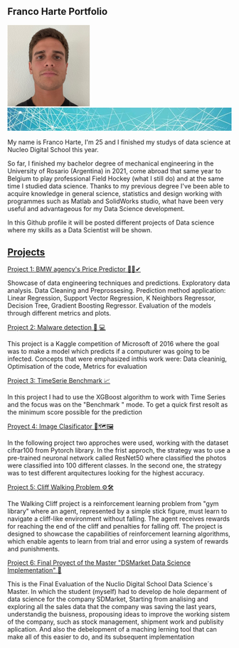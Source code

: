 <h2>Franco Harte Portfolio</h2>

![](images/perfil1.png)
![](images/portada1.jpg)

My name is Franco Harte, I'm 25 and I finished my studys of data science at Nucleo Digital School this year.

So far, I finished my bachelor degree of mechanical engineering in the University of Rosario (Argentina) in 2021, come abroad that same year to Belgium to play professional Field Hockey (what I still do) and at the same time I studied data science. Thanks to my previous degree I've been able to acquire knowledge in general science, statistics and design working with programmes such as Matlab and SolidWorks studio, what have been very useful and advantageous for my Data Science development.

In this Github profile it will be posted different projects of Data science where my skills as a Data Scientist will be shown.


<h2><u>Projects</u></h2>

[Project 1: BMW agency's Price Predictor 🚗💲✔](https://github.com/fh17/Franco_portfolio/blob/main/Portfolio/Proyect_Prediction_BMW%20.ipynb)

Showcase of data engineering techniques and predictions.
Exploratory data analysis.
Data Cleaning and Preprossesing.
Prediction method application:
    Linear Regression, 
    Support Vector Regression, 
    K Neighbors Regressor, 
    Decision Tree, 
    Gradient Boosting Regressor.
Evaluation of the models through different metrics and plots.

[Project 2: Malware detection 👾 💻](https://github.com/fh17/Franco_portfolio/blob/main/Portfolio/0322_SupML_Franco_Harte.ipynb)

This project is a Kaggle competition of Microsoft of 2016 where the goal was to make a model which predicts if a computurer was going to be infected.
Concepts that were emphasized inthis work were:
    Data cleaninig,
    Optimisation of the code,
    Metrics for evaluation

[Project 3: TimeSerie Benchmark 📈](https://github.com/fh17/Franco_portfolio/blob/main/Portfolio/benchmark-ts-n-xgboost-kaggle.ipynb)

In this project I had to use the XGBoost algorithm to work with Time Series and the focus was on the "Benchmark " mode. To get a quick first resolt as the minimum score possible for the prediction 

[Proyect 4: Image Clasificator 🎴🗺🖼](https://github.com/fh17/Franco_portfolio/blob/main/Portfolio/DeepLearningProyect_ImagesClasificator.ipynb)

In the following project two approches were used, working with the dataset cifrar100 from Pytorch library. In the frist approch, the strategy was to use a pre-trained neuronal network called ResNet50 where classified the photos were classified into 100 different classes. In the second one, the strategy was to test different arquitectures looking for the highest accuracy.

[Project 5: Cliff Walking Problem ⚙🛠](https://github.com/fh17/Franco_portfolio/blob/main/Portfolio/Cliff_Walking.ipynb)

The Walking Cliff project is a reinforcement learning problem from "gym library" where an agent, represented by a simple stick figure, must learn to navigate a cliff-like environment without falling. The agent receives rewards for reaching the end of the cliff and penalties for falling off. The project is designed to showcase the capabilities of reinforcement learning algorithms, which enable agents to learn from trial and error using a system of rewards and punishments.

[Project 6: Final Proyect of the Master "DSMarket Data Science Implementation" 🥇 ](https://github.com/fh17/Franco_portfolio/blob/main/Portfolio/TFM_code.ipynb )

This is the Final Evaluation of the Nuclio Digital School Data Science´s Master. In which the student (myself) had to develop de hole deparment of  data science for the company SDMarket, Starting from analising and exploring all the sales data that the company was saving the last years, understandig the buisness, propousing ideas to improve the working sistem of the company, such as stock management, shipment work and publisity aplication. And also the debelopment of a maching lerning tool that can make all of this easier to do, and its subsequent implementation
